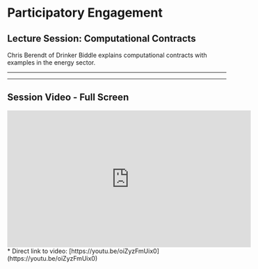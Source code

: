 
# Participatory Engagement 

## Lecture Session: Computational Contracts
        
Chris Berendt of Drinker Biddle explains computational contracts with examples in the energy sector.


--------------------------------

<script type="text/javascript">
        (function(p,i,g,e,o,n,s){p[o]=p[o]||function(){(p[o].q=p[o].q||[]).push(arguments)},
            n=i.createElement(g),s=i.getElementsByTagName(g)[0];n.async=1;n.src=e;
            s.parentNode.insertBefore(n,s);})
            (window,document,'script','https://static.pigeonhole.at/widget/pigeon-widget.js','phl');
        phl("create", {
            width: "320px",
            height: "568px",
            passcode: "LAWMIT",
            className: "pigeonhole-iframe",
            sessionId: 189844, 
        });
    </script>
<div class="pigeonhole-iframe"></div>

-----------------

## Session Video - Full Screen
        
<iframe width="560" height="315" src="https://www.youtube.com/embed/oiZyzFmUix0" frameborder="0" allow="accelerometer; autoplay; encrypted-media; gyroscope; picture-in-picture" allowfullscreen></iframe>
* Direct link to video: [https://youtu.be/oiZyzFmUix0](https://youtu.be/oiZyzFmUix0)

